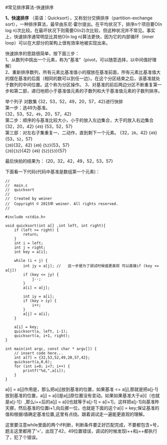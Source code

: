 #常见排序算法-快速排序

**1、快速排序**
（英语：Quicksort），又称划分交换排序（partition-exchange sort），一种排序算法，最早由东尼·霍尔提出。在平均状况下，排序n个项目要Ο(n log n)次比较。在最坏状况下则需要Ο(n2)次比较，但这种状况并不常见。事实上，快速排序通常明显比其他Ο(n log n)算法更快，因为它的内部循环（inner loop）可以在大部分的架构上很有效率地被实现出来。

快速排序的思路很简单，按下面三步：<br/>
	1、从数列中挑出一个元素，称为"基准"（pivot，可以随意选择，以中间值好理解）<br/>
	2、重新排序数列，所有元素比基准值小的摆放在基准前面，所有元素比基准值大的摆在基准的后面（相同的数可以到任一边）。在这个分区结束之后，该基准就处于数列的中间位置。这个称为分区操作。
	3、对基准的前后两边分区不断重复第一步和第二部，递归地把小于基准值元素的子数列和大于基准值元素的子数列排序。
	
举个列子
对数集 {32，53，52，49，20，57，42}进行快排<br/>
第一步：选49为基准。<br/>
{32，53，52，`49`，20，57，42}<br/>
第二步：顺序的与基准比较大小，小于的放入左边集合，大于的放入右边集合<br/>
{32，20，42} {`49`} {53，52，57}<br/>
第三部：对左右子集重复一、二动作，直到剩下一个元素。
{32，`20`，42} {`49`} {53，`52`，57}<br/>
{`20`}{32，42} {`49`} {`52`}{53，57}<br/>
{`20`}{`32`}{42} {`49`} {`52`}{`53`}{57}<br/>

最后快拍的结果为：
{20，32，42，49，52，53，57}

下面看一下代码(代码中基准是数组第一个元素)：

```
//
//  main.c
//  quicksort
//
//  Created by weiner
//  Copyright © 2015年 weiner. All rights reserved.
//

#include <stdio.h>

void quicksort(int a[] ,int left, int right){
    if (left >= right) {
        return;
    }
    int i = left;
    int j = right;
    int key = a[i];
    
    while (i < j) {
        int jy = a[j]; //	这一步是为了调试时候值更直观 可以直接if (key <= a[j])
        if (key <= jy) {
            j--;
        }
        a[i] = a[j];
        
        int iy = a[i];
        if (key > iy) {
            i++;
        }
        a[j] = a[i];
    }
    
    a[i] = key;
    quicksort(a, left, i-1);
    quicksort(a, i+1, right);
}

int main(int argc, const char * argv[]) {
    // insert code here...
    int a[7] = {32,53,52,49,20,57,42};
    quicksort(a,0,6);
    for (int i=0; i<7; i++) {
        printf("%d,",a[i]);
    }
}
```
a[i] = a[j]作用是，那么把a[j]放到基准的位置，如果基准 <= a[j],那就是把a[j-1]放到基准的位置，a[j] = a[i]是a[j]原位置没有变动。如果如果基准大于a[i]（也就是a[j-1]）,那么i++后的a[j] = a[i]也就等于a[j-1] = a[i+1]，这样把a[j-1]向基准昨天挪，然后基准的位置i+1,向后挪一位，也就是下面的这个a[i] = key;保证基准的值和根据i值确定基准位置,这里有点绕。跟着调试走一遍能更直观的理解。

这里要注意while里面的两个if判断，判断条件要正好匹配完成，不要都包含=号，题主这里都用了‘=’，出现了42，49位置错误，调试的时候发现i++和j++都执行了，犯了个错误。
